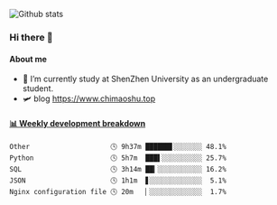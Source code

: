 ![Github stats](https://github-readme-stats.vercel.app/api?username=chimaoshu&show_icons=true&theme=cobalt)

### Hi there 👋

#### About me

- 🏫 I’m currently study at ShenZhen University as an undergraduate student.
- 🛩️ blog  https://www.chimaoshu.top

<!-- waka-box start -->
#### <a href="https://gist.github.com/e235103f6d3ace58395a9ff863c34467" target="_blank">📊 Weekly development breakdown</a>
```text
Other                    🕓 9h37m ██████▋░░░░░░░ 48.1%
Python                   🕓 5h7m  ███▌░░░░░░░░░░ 25.7%
SQL                      🕓 3h14m ██▎░░░░░░░░░░░ 16.2%
JSON                     🕓 1h1m  ▋░░░░░░░░░░░░░  5.1%
Nginx configuration file 🕓 20m   ▏░░░░░░░░░░░░░  1.7%
```
<!-- Powered by https://github.com/YouEclipse/waka-box-go . -->
<!-- waka-box end -->
